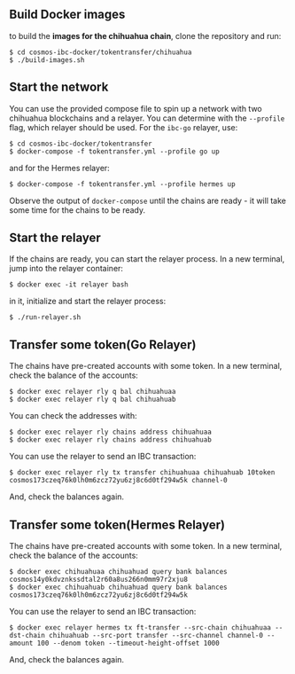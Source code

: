 ## Build Docker images

to build the **images for the chihuahua chain**, clone the repository and run:

```
$ cd cosmos-ibc-docker/tokentransfer/chihuahua
$ ./build-images.sh
```

## Start the network

You can use the provided compose file to spin up a network with two chihuahua blockchains and a relayer. You can determine with the `--profile` flag, which relayer should be used. For the `ibc-go` relayer, use:

```
$ cd cosmos-ibc-docker/tokentransfer
$ docker-compose -f tokentransfer.yml --profile go up

```

and for the Hermes relayer:

```
$ docker-compose -f tokentransfer.yml --profile hermes up
```

Observe the output of `docker-compose` until the chains are ready - it will take some time for the chains to be ready. 

## Start the relayer

If the chains are ready, you can start the relayer process. In a new terminal, jump into the relayer container:

```
$ docker exec -it relayer bash
```

in it, initialize and start the relayer process:

```
$ ./run-relayer.sh 
```

## Transfer some token(Go Relayer)

The chains have pre-created accounts with some token. In a new terminal, check the balance of the accounts:

```
$ docker exec relayer rly q bal chihuahuaa
$ docker exec relayer rly q bal chihuahuab
```

You can check the addresses with:

```
$ docker exec relayer rly chains address chihuahuaa
$ docker exec relayer rly chains address chihuahuab
```

You can use the relayer to send an IBC transaction:

```
$ docker exec relayer rly tx transfer chihuahuaa chihuahuab 10token cosmos173czeq76k0lh0m6zcz72yu6zj8c6d0tf294w5k channel-0
```

And, check the balances again. 

## Transfer some token(Hermes Relayer)

The chains have pre-created accounts with some token. In a new terminal, check the balance of the accounts:

```
$ docker exec chihuahuaa chihuahuad query bank balances cosmos14y0kdvznkssdtal2r60a8us266n0mm97r2xju8
$ docker exec chihuahuab chihuahuad query bank balances cosmos173czeq76k0lh0m6zcz72yu6zj8c6d0tf294w5k
```

You can use the relayer to send an IBC transaction:

```
$ docker exec relayer hermes tx ft-transfer --src-chain chihuahuaa --dst-chain chihuahuab --src-port transfer --src-channel channel-0 --amount 100 --denom token --timeout-height-offset 1000
```

And, check the balances again. 